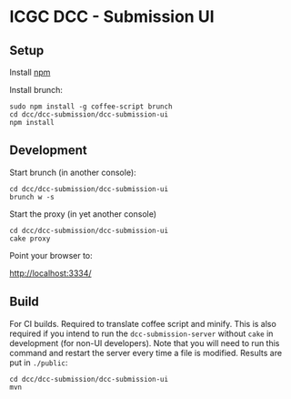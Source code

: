 ICGC DCC - Submission UI
===

Setup
---

Install [npm](http://nodejs.org/#download)

Install brunch:

	sudo npm install -g coffee-script brunch
	cd dcc/dcc-submission/dcc-submission-ui
	npm install
	
Development
---

Start brunch (in another console):

	cd dcc/dcc-submission/dcc-submission-ui
	brunch w -s

Start the proxy (in yet another console)

	cd dcc/dcc-submission/dcc-submission-ui
	cake proxy

Point your browser to:

[http://localhost:3334/](http://localhost:3334/)

	
Build
---

For CI builds. Required to translate coffee script and minify. This is also required if you intend to run the `dcc-submission-server` without `cake` in development (for non-UI developers). Note that you will need to run this command and restart the server every time a file is modified. Results are put in `./public`:

	cd dcc/dcc-submission/dcc-submission-ui
	mvn	

